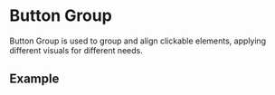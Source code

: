 <script setup>
  import Vue from './vue.md';
  import Elements from './elements.md';
  import React from './react.md';
</script>

# Button Group

Button Group is used to group and align clickable elements, applying different visuals for different needs.

## Example

<theme-switcher />

<buttongroup-example />

<tabs-content> 
  <template #react>
   <react />
  </template>
  <template #vue>
    <vue />
  </template>
  <template #elements>
    <elements />
  </template>
</tabs-content>
